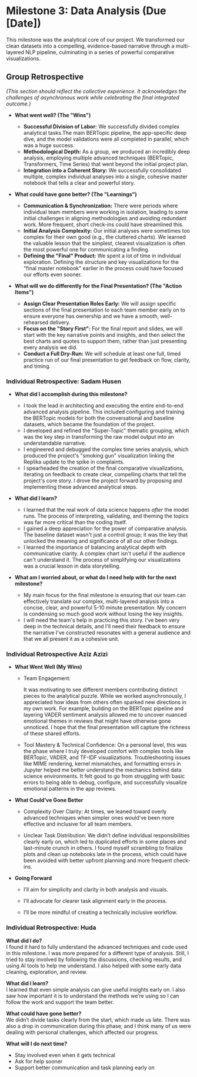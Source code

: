 # Milestone 3: Data Analysis (Due [Date])

This milestone was the analytical core of our project. We transformed our clean
datasets into a compelling, evidence-based narrative through a multi-layered NLP
pipeline, culminating in a series of powerful comparative visualizations.

## Group Retrospective

*(This section should reflect the collective experience. It acknowledges the challenges
of asynchronous work while celebrating the final integrated outcome.)*

* **What went well? (The "Wins")**
  * **Successful Division of Labor:** We successfully divided complex analytical
  tasks.The main BERTopic pipeline, the app-specific deep dive, and the model validations
  were all completed in parallel, which was a huge success.
  * **Methodological Depth:** As a group, we produced an incredibly deep analysis,
  employing multiple advanced techniques (BERTopic, Transformers, Time Series) that
  went beyond the initial project plan.
  * **Integration into a Coherent Story:** We successfully consolidated multiple,
  complex individual analyses into a single, cohesive master notebook that tells
  a clear and powerful story.

* **What could have gone better? (The "Learnings")**
  * **Communication & Synchronization:** There were periods where individual team
  members were working in isolation, leading to some initial challenges in aligning
  methodologies and avoiding redundant work. More frequent, short check-ins could
  have streamlined this.
  * **Initial Analysis Complexity:** Our initial analyses were sometimes too complex
  for their own good (e.g., the cluttered charts). We learned the valuable lesson
  that the simplest, clearest visualization is often the most powerful one for
  communicating a finding.
  * **Defining the "Final" Product:** We spent a lot of time in individual exploration.
  Defining the structure and key visualizations for the "final master notebook"
  earlier in the process could have focused our efforts even sooner.

* **What will we do differently for the Final Presentation? (The "Action Items")**
  * **Assign Clear Presentation Roles Early:** We will assign specific sections
  of the final presentation to each team member early on to ensure everyone has
  ownership and we have a smooth, well-rehearsed delivery.
  * **Focus on the "Story First":** For the final report and slides, we will start
  with the key narrative points and insights, and then select the best charts and
  quotes to support them, rather than just presenting every analysis we did.
  * **Conduct a Full Dry-Run:** We will schedule at least one full, timed practice
  run of our final presentation to get feedback on flow, clarity, and timing.

### Individual Retrospective:  Sadam Husen

* **What did I accomplish during this milestone?**
  * I took the lead in architecting and executing the entire end-to-end advanced
  analysis pipeline. This included configuring and training the BERTopic models
  for both the conversational and baseline datasets, which became the foundation
  of the project.
  * I developed and refined the "Super-Topic" thematic grouping, which was the
  key step in transforming the raw model output into an understandable narrative.
  * I engineered and debugged the complex time series analysis, which produced
  the project's "smoking gun" visualization linking the Replika update to the
  spike in complaints.
  * I spearheaded the creation of the final comparative visualizations, iterating
  on feedback to create clear, compelling charts that tell the project's core story.
  I drove the project forward by proposing and implementing these advanced analytical
  steps.

* **What did I learn?**
  * I learned that the real work of data science happens *after* the model runs.
  The process of interpreting, validating, and theming the topics was far more
  critical than the coding itself.
  * I gained a deep appreciation for the power of comparative analysis. The
  baseline dataset wasn't just a control group; it was the key that unlocked the
  meaning and significance of all our other findings.
  * I learned the importance of balancing analytical depth with communicative clarity.
  A complex chart isn't useful if the audience can't understand it. The process of
  simplifying our visualizations was a crucial lesson in data storytelling.

* **What am I worried about, or what do I need help with for the next milestone?**
  * My main focus for the final milestone is ensuring that our team can effectively
  translate our complex, multi-layered analysis into a concise, clear, and powerful
  5-10 minute presentation. My concern is condensing so much good work without losing
  the key insights.
  * I will need the team's help in practicing this story. I've been very deep in
  the technical details, and I'll need their feedback to ensure the narrative
  I've constructed resonates with a general audience and that we all present it
  as a cohesive unit.

### Individual Retrospective Aziz Azizi

* **What Went Well (My Wins)**

  * Team Engagement:

    It was motivating to see different members contributing distinct pieces to
    the analytical puzzle. While we worked asynchronously, I appreciated how
    ideas from others often sparked new directions in my own work. For example,
    building on the BERTopic pipeline and layering VADER sentiment analysis
    allowed me to uncover nuanced emotional themes in reviews that might have
    otherwise gone unnoticed. I hope that the final presentation will capture
    the richness of these shared efforts.

  * Tool Mastery & Technical Confidence:
    On a personal level, this was the phase where I truly developed comfort
    with complex tools like BERTopic, VADER, and TF-IDF visualizations.
    Troubleshooting issues like MIME rendering, kernel mismatches, and formatting
    errors in Jupyter helped me better understand the mechanics behind data
    science environments. It felt good to go from struggling with basic errors
    to being able to debug, configure, and successfully visualize emotional
    patterns in the app reviews.

* **What Could’ve Gone Better**
  * Complexity Over Clarity:
    At times, we leaned toward overly advanced techniques when simpler ones
    would’ve been more effective and inclusive for all team members.

  * Unclear Task Distribution:
    We didn’t define individual responsibilities clearly early on, which led to
    duplicated efforts in some places and last-minute crunch in others. I found
    myself scrambling to finalize plots and clean up notebooks late in the
    process, which could have been avoided with better upfront planning and more
    frequent check-ins.

* **Going Forward**

  * I’ll aim for simplicity and clarity in both analysis and visuals.

  * I’ll advocate for clearer task alignment early in the process.

  * I’ll be more mindful of creating a technically inclusive workflow.

### Individual Retrospective: Huda

**What did I do?**  
I found it hard to fully understand the advanced techniques and code used in
this milestone. I was more prepared for a different type of analysis. Still,
I tried to stay involved by following the discussions, checking results, and
using AI tools to help me understand. I also helped with some early data
cleaning, exploration, and review.

**What did I learn?**  
I learned that even simple analysis can give useful insights early on. I also
saw how important it is to understand the methods we’re using so I can follow
the work and support the team better.

**What could have gone better?**  
We didn’t divide tasks clearly from the start, which made us late. There was
also a drop in communication during this phase, and I think many of us were
dealing with personal challenges, which affected our progress.

**What will I do next time?**  

* Stay involved even when it gets technical  
* Ask for help sooner  
* Support better communication and task planning early on
